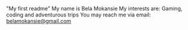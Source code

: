 "My first readme"
My name is Bela Mokansie
My interests are: Gaming, coding and adventurous trips
You may reach me via email: belamokansie@gmail.com
